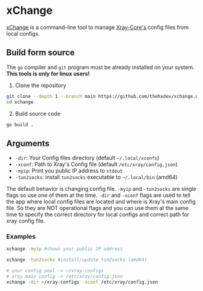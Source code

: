 # xChange

[xChange](https://github.com/thehxdev/xchange) is a command-line tool to manage [Xray-Core's](https://github.com/xtls/xray-core) config files from local configs.

## Build form source
The `go` compiler and `git` program must be already installed on your system.
**This tools is only for linux users!**

1. Clone the repository
```bash
git clone --depth 1 --branch main https://github.com/thehxdev/xchange.git
cd xchange
```
2. Build source code
```bash
go build .
```

## Arguments
- `-dir`: Your Config files directory (default `~/.local/xconfs`)
- `-xconf`: Path to Xray's Config file (default `/etc/xray/config.json`)
- `-myip`: Print you public IP address to `stdout`
- `-tun2socks`: install `tun2socks` executable to `~/.local/bin` (amd64)

The default behavior is changing config file. `-myip` and `-tun2socks` are single flags so use one of them at the time.
`-dir` and `-xconf` flags are used to tell the app where local config files are located and where is Xray's main config file. So they are NOT operational flags and you can use them at the same time to specify the correct directory for local configs and correct path for xray config file.

### Examples
```bash
xchange -myip #shows your public IP address

xchange -tun2socks #install/update tun2socks (amd64)

# your config pool -> ~/xray-configs
# xray main config -> /etc/xray/config.json
xchange -dir ~/xray-configs -xconf /etc/xray/config.json
```


